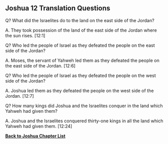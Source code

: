 ## Joshua 12 Translation Questions ##

Q? What did the Israelites do to the land on the east side of the Jordan?

A. They took possession of the land of the east side of the Jordan where the sun rises. [12:1]

Q? Who led the people of Israel as they defeated the people on the east side of the Jordan?

A. Moses, the servant of Yahweh led them as they defeated the people on the east side of the Jordan. [12:6]

Q? Who led the people of Israel as they defeated the people on the west side of the Jordan?

A. Joshua led them as they defeated the people on the west side of the Jordan. [12:7]

Q? How many kings did Joshua and the Israelites conquer in the land which Yahweh had given them?

A. Joshua and the Israelites conquered thirty-one kings in all the land which Yahweh had given them. [12:24]

__[Back to Joshua Chapter List](./)__

